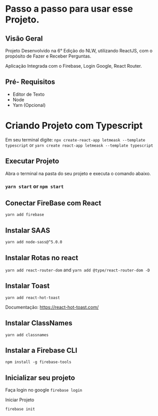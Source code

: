 # Passo a  passo para usar esse Projeto.

## Visão Geral

Projeto Desenvolvido na 6° Edição do NLW, utilizando ReactJS, com o propósito de Fazer e Receber Perguntas.

Aplicação Integrada com o Firebase, Login Google, React Router.

## Pré- Requisitos

- Editor de Texto
- Node 
- Yarn (Opcional)

# Criando Projeto com Typescript

Em seu terminal digite: 
 `npx create-react-app letmeask --template typescript`
 or 
 `yarn create react-app letmeask --template typescript`

## Executar Projeto

Abra o terminal na pasta do seu projeto e executa o comando abaixo.

### `yarn start` or `npm start`

## Conectar FireBase com React

`yarn add firebase`

## Instalar SAAS

`yarn add node-sass@^5.0.0`

## Instalar Rotas no react 

`yarn add react-router-dom`
and
`yarn add @type/react-router-dom -D`

## Instalar Toast

`yarn add react-hot-toast`

Documentação: https://react-hot-toast.com/

## Instalar ClassNames

`yarn add classnames`

## Instalar a Firebase CLI
`npm install -g firebase-tools`

## Inicializar seu projeto

Faça login no google
`firebase login`

Iniciar Projeto

`firebase init`